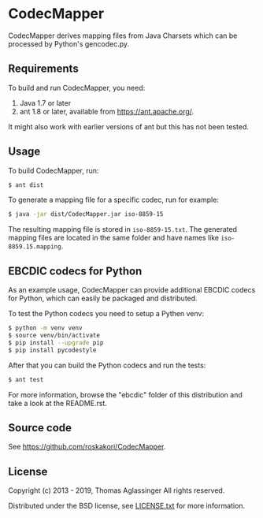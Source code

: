 CodecMapper
===========

CodecMapper derives mapping files from Java Charsets which can be processed
by Python's gencodec.py.


Requirements
------------

To build and run CodecMapper, you need:

  1. Java 1.7 or later
  2. ant 1.8 or later, available from https://ant.apache.org/.

It might also work with earlier versions of ant but this has not been tested.


Usage
-----

To build CodecMapper, run:

```sh
$ ant dist
```

To generate a mapping file for a specific codec, run for example:

```sh
$ java -jar dist/CodecMapper.jar iso-8859-15
```

The resulting mapping file is stored in `iso-8859-15.txt`. The generated mapping files
are located in the same folder and have names like
`iso-8859.15.mapping`.


EBCDIC codecs for Python
------------------------

As an example usage, CodecMapper can provide additional EBCDIC codecs for
Python, which can easily be packaged and distributed.

To test the Python codecs you need to setup a Pythen venv:

```sh
$ python -m venv venv
$ source venv/bin/activate
$ pip install --upgrade pip
$ pip install pycodestyle
```

After that you can build the Python codecs and run the tests:

```sh
$ ant test
```
For more information, browse the "ebcdic" folder of this distribution and
take a look at the README.rst.


Source code
-----------

See https://github.com/roskakori/CodecMapper.


License
-------

Copyright (c) 2013 - 2019, Thomas Aglassinger
All rights reserved.

Distributed under the BSD license, see [LICENSE.txt](LICENSE.txt) for more
information.